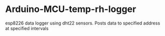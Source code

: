 # Arduino-MCU-temp-rh-logger
esp8226 data logger using dht22 sensors. Posts data to specified address at specified intervals
